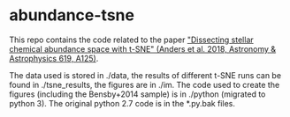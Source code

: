 # abundance-tsne

This repo contains the code related to the paper ["Dissecting stellar chemical abundance space with t-SNE" (Anders et al. 2018, Astronomy &amp; Astrophysics 619, A125)](https://ui.adsabs.harvard.edu/abs/2018A%26A...619A.125A/abstract).

The data used is stored in ./data, the results of different t-SNE runs can be found in ./tsne_results, the figures are in ./im. 
The code used to create the figures (including the Bensby+2014 sample) is in ./python (migrated to python 3). The original python 2.7 code is in the *.py.bak files.

